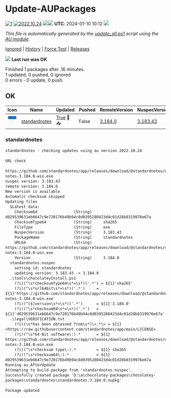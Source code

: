 # Update-AUPackages
[![1](https://img.shields.io/badge/AU%20packages-1-red.svg)](#ok)
[![2022.10.24](https://img.shields.io/badge/AU-2022.10.24-blue.svg)](https://www.powershellgallery.com/packages/AU)
[![](http://transparent-favicon.info/favicon.ico)](#)[![](http://transparent-favicon.info/favicon.ico)](#)
**UTC**: 2024-01-10 10:12 [![](http://transparent-favicon.info/favicon.ico)](#) [](https://github.com/)

_This file is automatically generated by the [update_all.ps1](https://github.com/majkinetor/au-packages-template/blob/master/update_all.ps1) script using the [AU module](https://github.com/majkinetor/au)._

[Ignored](#ignored) | [History](#update-history) | [Force Test](https://gist.github.com/) | [Releases](https://github.com//tags)

<img src='https://cdn.jsdelivr.net/gh/majkinetor/au@master/AU/Plugins/Report/r_ok.png' width='24'> **Last run was OK**

Finished 1 packages after .16 minutes.  
1 updated, 0 pushed, 0 ignored  
0 errors - 0 update, 0 push.  


## OK


|Icon|Name|Updated|Pushed|RemoteVersion|NuspecVersion|
|---|---|---|---|---|---|
|<img src="https://raw.githubusercontent.com/standardnotes/app/main/packages/desktop/build/icon/Icon-512x512.png" width="32" height="32"/>|[standardnotes](https://chocolatey.org/packages/standardnotes/3.184.0)|[True](#standardnotes) &#x1F538; &#x1F4E5;|False|[3.184.0](https://standardnotes.com)|[3.183.43](https://github.com/USERNAME/REPOSITORY-NAME/tree/master/automatic/standardnotes)|


### standardnotes



```
standardnotes - checking updates using au version 2022.10.24

URL check
  https://github.com/standardnotes/app/releases/download/@standardnotes/desktop@3.184.0/standard-notes-3.184.0-win.exe
nuspec version: 3.183.43
remote version: 3.184.0
New version is available
Automatic checksum skipped
Updating files
  $Latest data:
    Checksum64                (String)     d029539631eb6647c9e720176b49b94c8d0395280423d4c01d28b8319976e67a
    ChecksumType64            (String)     sha265
    FileType                  (String)     exe
    NuspecVersion             (String)     3.183.43
    PackageName               (String)     standardnotes
    URL64                     (String)     https://github.com/standardnotes/app/releases/download/@standardnotes/desktop@3.184.0/standard-notes-3.184.0-win.exe
    Version                   (String)     3.184.0
  standardnotes.nuspec
    setting id: standardnotes
    updating version: 3.183.43 -> 3.184.0
  .\tools\chocolateyInstall.ps1
    (?i)(^\s*checksumType64\s*=\s*)('.*') = ${1}'sha265'
    (?i)(^\s*url64bit\s*=\s*)('.*')     = ${1}'https://github.com/standardnotes/app/releases/download/@standardnotes/desktop@3.184.0/standard-notes-3.184.0-win.exe'
    (?i)(^[$]version\s*=\s*)('.*')      = ${1}'3.184.0'
    (?i)(^\s*checksum64\s*=\s*)('.*')   = ${1}'d029539631eb6647c9e720176b49b94c8d0395280423d4c01d28b8319976e67a'
  .\legal\VERIFICATION.txt
    (?i)(\s*has been obtained from\s*)\<.*\> = ${1}<https://raw.githubusercontent.com/standardnotes/app/main/LICENSE>
    (?i)(^\s*64-Bit software\:).*       = ${1} https://github.com/standardnotes/app/releases/download/@standardnotes/desktop@3.184.0/standard-notes-3.184.0-win.exe
    (?i)(^\s*checksum type\:).*         = ${1} sha265
    (?i)(^\s*checksum64\:).*            = ${1} d029539631eb6647c9e720176b49b94c8d0395280423d4c01d28b8319976e67a
Running au_AfterUpdate
Attempting to build package from 'standardnotes.nuspec'.
Successfully created package 'D:\a\chocolatey-packages\chocolatey-packages\standardnotes\standardnotes.3.184.0.nupkg'

Package updated
```


